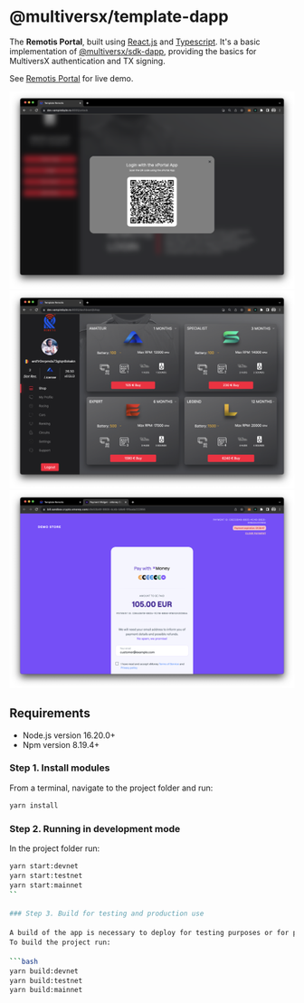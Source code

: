 # @multiversx/template-dapp

The **Remotis Portal**, built using [React.js](https://reactjs.org/) and [Typescript](https://www.typescriptlang.org/).
It's a basic implementation of [@multiversx/sdk-dapp](https://www.npmjs.com/package/@multiversx/sdk-dapp), providing the basics for MultiversX authentication and TX signing.

See [Remotis Portal](https://dev.vampirebyte.ro:8000/unlock) for live demo.

![Alt text](./screenshot/Login.png "Login")
![Alt text](./screenshot/Shop.png "Shop")
![Alt text](./screenshot/xMoney.png "xMoney")

## Requirements

- Node.js version 16.20.0+
- Npm version 8.19.4+

### Step 1. Install modules

From a terminal, navigate to the project folder and run:

```bash
yarn install
```

### Step 2. Running in development mode

In the project folder run:

```bash
yarn start:devnet
yarn start:testnet
yarn start:mainnet
``

### Step 3. Build for testing and production use

A build of the app is necessary to deploy for testing purposes or for production use.
To build the project run:

```bash
yarn build:devnet
yarn build:testnet
yarn build:mainnet
```